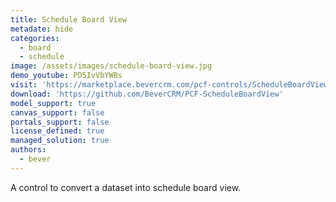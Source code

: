 ```yaml
---
title: Schedule Board View
metadate: hide
categories:
  - board
  - schedule
image: /assets/images/schedule-board-view.jpg
demo_youtube: PD5IvVbYWBs
visit: 'https://marketplace.bevercrm.com/pcf-controls/ScheduleBoardView'
download: 'https://github.com/BeverCRM/PCF-ScheduleBoardView'
model_support: true
canvas_support: false
portals_support: false
license_defined: true
managed_solution: true
authors:
  - bever
---
```

A control to convert a dataset into schedule board view.
